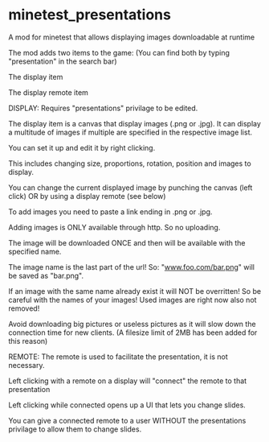 # minetest_presentations
A mod for minetest that allows displaying images downloadable at runtime

The mod adds two items to the game: (You can find both by typing "presentation" in the search bar)

The display item

The display remote item 
	 

DISPLAY:
Requires "presentations" privilage to be edited.

The display item is a canvas that display images (.png or .jpg). It can display a multitude of images if multiple are specified in the respective image list.

You can set it up and edit it by right clicking.

This includes changing size, proportions, rotation, position and images to display.

You can change the current displayed image by punching the canvas (left click) OR by using a display remote (see below)

To add images you need to paste a link ending in .png or .jpg. 

Adding images is ONLY available through http. So no uploading.

The image will be downloaded ONCE and then will be available with the specified name.

The image name is the last part of the url! So: "www.foo.com/bar.png" will be saved as "bar.png".

If an image with the same name already exist it will NOT be overritten! So be careful with the names of your images! Used images are right now also not removed!

Avoid downloading big pictures or useless pictures as it will slow down the connection time for new clients. (A filesize limit of 2MB has been added for this reason)
 
 
REMOTE:
The remote is used to facilitate the presentation, it is not necessary. 

Left clicking with a remote on a display will "connect" the remote to that presentation

Left clicking while connected opens up a UI that lets you change slides.

You can give a connected remote to a user WITHOUT the presentations privilage to allow them to change slides.
